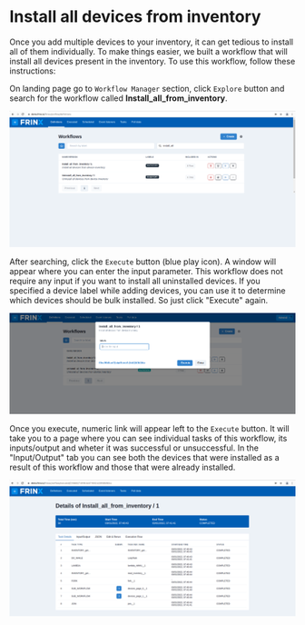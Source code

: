 # Install all devices from inventory

Once you add multiple devices to your inventory, it can get tedious to install all of them individually. To make things easier, we built a workflow that will install all
devices present in the inventory. To use this workflow, follow these instructions:

On landing page go to `Workflow Manager` section, click `Explore` button and search for the workflow called **Install_all_from_inventory**.

![Search for install_all_from_inventory](install_all_from_inventory_search.png)

After searching, click the `Execute` button (blue play icon). A window will appear where you can enter the input parameter. This workflow does not require any input if you want to install all uninstalled devices. If you specified a device label while adding devices, you can use it to determine which devices should be bulk installed. So just click "Execute" again.

![Execute install_all_from_inventory](install_all_from_inventory_pop_up_window.png)

Once you execute, numeric link will appear left to the `Execute` button. It will take you to a page where you can see individual tasks of this workflow, its inputs/output and wheter it was successful or unsuccessful. In the "Input/Output" tab you can see both the devices that were installed as a result of this workflow and those that were already installed.

![Results of the workflow](install_all_from_inventory_result.png)